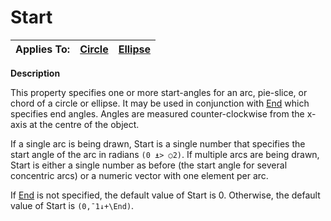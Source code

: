 




<h1 class="heading"><span class="name">Start</span></h1>

| Applies To: | [Circle](./circle.md) | [Ellipse](./ellipse.md) |
| --- | --- | ---  |


**Description**


This property specifies one or more start-angles for an arc, pie-slice, or chord of a circle or ellipse. It may be used in conjunction with [End](end.md) which specifies end angles. Angles are measured counter-clockwise from the x-axis at the centre of the object.


If a single arc is being drawn, Start is a single number that specifies the start angle of the arc in radians `(0 ⍎> ○2)`. If multiple arcs are being drawn, Start is either a single number as before (the start angle for several concentric arcs) or a numeric vector with one element per arc.


If [End](end.md) is not specified, the default value of Start is 0. Otherwise, the default value of Start is `(0,¯1↓+\End)`.



